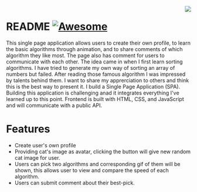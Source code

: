 <img src="icon.png" align="right" />

# README [![Awesome](https://cdn.jsdelivr.net/gh/sindresorhus/awesome@d7305f38d29fed78fa85652e3a63e154dd8e8829/media/badge.svg)](https://github.com/sindresorhus/awesome#readme)
This single page application allows users to create their own profile, to learn the basic algorithms through animation, and to share comments of which algorithm they like most. The page also has comment for users to communicate with each other.
The idea came in when I first learn sorting algorithms. I have tried to generate my own way of sorting an array of numbers but failed. After reading those famous algorithm I was impressed by talents behind them. I want to share my apprerciation to others and think this is the best way to present it.
I build a Single Page Application (SPA). Building this application is challenging anad it integrates everything I've learned up to this point. Frontend is built with HTML, CSS, and JavaScript and will communicate with a public API.

# Features
* Create user's own profile
* Providing cat's image as avatar, clicking the button will give new random cat image for user.
* Users can pick two algorithms and corresponding gif of them will be shown, this allows user to view and compare the speed of each algorithm.
* Users can submit comment about their best-pick.
